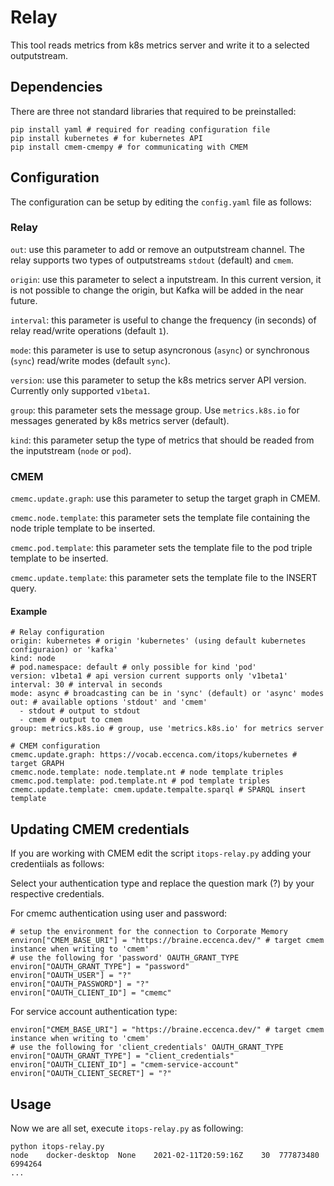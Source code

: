 # Relay
This tool reads metrics from k8s metrics server and write it to a selected outputstream.

## Dependencies
There are three not standard libraries that required to be preinstalled:
```
pip install yaml # required for reading configuration file
pip install kubernetes # for kubernetes API
pip install cmem-cmempy # for communicating with CMEM
```

## Configuration

The configuration can be setup by editing the `config.yaml` file as follows:

### Relay

`out`: use this parameter to add or remove an outputstream channel.
The relay supports two types of outputstreams `stdout` (default) and `cmem`.

`origin`: use this parameter to select a inputstream. In this current version, it is not 
possible to change the origin, but Kafka will be added in the near future.

`interval`: this parameter is useful to change the frequency (in seconds) of relay read/write operations (default `1`).

`mode`: this parameter is use to setup asyncronous (`async`) or synchronous (`sync`) read/write modes (default `sync`).

`version`: use this parameter to setup the k8s metrics server API version. Currently only supported `v1beta1`.

`group`: this parameter sets the message group. Use `metrics.k8s.io` for messages generated by k8s metrics server (default).

`kind`: this parameter setup the type of metrics that should be readed from the inputstream (`node` or `pod`).

### CMEM

`cmemc.update.graph`: use this parameter to setup the target graph in CMEM.

`cmemc.node.template`: this parameter sets the template file containing the node triple template to be inserted.

`cmemc.pod.template`: this parameter sets the template file to the pod triple template to be inserted.

`cmemc.update.template`: this parameter sets the template file to the INSERT query.


#### Example

```
# Relay configuration
origin: kubernetes # origin 'kubernetes' (using default kubernetes configuraion) or 'kafka'
kind: node
# pod.namespace: default # only possible for kind 'pod'
version: v1beta1 # api version current supports only 'v1beta1'
interval: 30 # interval in seconds
mode: async # broadcasting can be in 'sync' (default) or 'async' modes
out: # available options 'stdout' and 'cmem'
  - stdout # output to stdout
  - cmem # output to cmem
group: metrics.k8s.io # group, use 'metrics.k8s.io' for metrics server

# CMEM configuration
cmemc.update.graph: https://vocab.eccenca.com/itops/kubernetes # target GRAPH
cmemc.node.template: node.template.nt # node template triples
cmemc.pod.template: pod.template.nt # pod template triples
cmemc.update.template: cmem.update.tempalte.sparql # SPARQL insert template
```

## Updating CMEM credentials
If you are working with CMEM edit the script `itops-relay.py` adding your credentiials as follows:

Select your authentication type and replace the question mark (?) by your respective credentials.

For cmemc authentication using user and password:
```
# setup the environment for the connection to Corporate Memory
environ["CMEM_BASE_URI"] = "https://braine.eccenca.dev/" # target cmem instance when writing to 'cmem'
# use the following for 'password' OAUTH_GRANT_TYPE
environ["OAUTH_GRANT_TYPE"] = "password"
environ["OAUTH_USER"] = "?"
environ["OAUTH_PASSWORD"] = "?"
environ["OAUTH_CLIENT_ID"] = "cmemc"
```

For service account authentication type:
```
environ["CMEM_BASE_URI"] = "https://braine.eccenca.dev/" # target cmem instance when writing to 'cmem'
# use the following for 'client_credentials' OAUTH_GRANT_TYPE
environ["OAUTH_GRANT_TYPE"] = "client_credentials"
environ["OAUTH_CLIENT_ID"] = "cmem-service-account"
environ["OAUTH_CLIENT_SECRET"] = "?"
```

## Usage 
Now we are all set, execute `itops-relay.py` as following:
```
python itops-relay.py
node	docker-desktop	None	2021-02-11T20:59:16Z	30	777873480	6994264
...
```

